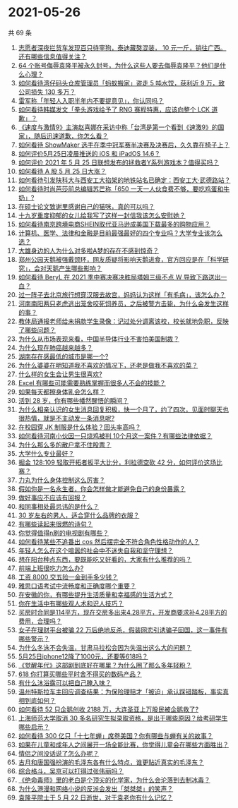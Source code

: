 # 2021-05-26

共 69 条

<!-- BEGIN -->
<!-- 最后更新时间 Wed May 26 2021 04:07:00 GMT+0800 (China Standard Time) -->

1. [志愿者深夜拦货车发现百只待宰狗，泰迪藏獒混装， 10
   元一斤，销往广西。还有哪些信息值得关注？](https://www.zhihu.com/question/461282064)
2. [64
   个账号侮辱袁隆平被永久封号，为什么这些人要去侮辱袁隆平？他们是什么心理？](https://www.zhihu.com/question/461316765)
3. [如何看待湾仔码头仓库管理员「蚂蚁搬家」盗走 5 吨水饺，获利近 9 万，致公司损失 130
   多万？](https://www.zhihu.com/question/461183162)
4. [雷军称「年轻人入职半年内不要提意见」，你认同吗？](https://www.zhihu.com/question/461347400)
5. [如何看待韩媒发文「拳头游戏给予了 RNG 赛程特惠，应该向整个 LCK
   道歉」？](https://www.zhihu.com/question/461315452)
6. [《速度与激情9》主演赵喜娜在采访中称「台湾是第一个看到《速激9》的国家」，随后迅速道歉，你怎么看？](https://www.zhihu.com/question/461250975)
7. [如何看待 ShowMaker
   选手在季中冠军赛半决赛及决赛后，久久靠在椅子上？](https://www.zhihu.com/question/460956969)
8. [如何评价5月25日凌晨推送的 iOS 和 iPadOS 14.6？](https://www.zhihu.com/question/461255795)
9. [如何评价 2021 年 5 月 25
   日联想发布的拯救者Y系列游戏本？值得买吗？](https://www.zhihu.com/question/461301869)
10. [如何看待 A 股 5 月 25 日大涨？](https://www.zhihu.com/question/461315219)
11. [如何看待引发陕科大与西安工大掐架的地铁站名已确定：西安工大·武德路站？](https://www.zhihu.com/question/461160602)
12. [如何看待时尚芭莎前总编辑苏芒称「650
    一天一人伙食费不够，要吃鸡蛋和牛奶」?](https://www.zhihu.com/question/461057693)
13. [在硕士论文致谢里感谢自己的猫咪，真的可以吗？](https://www.zhihu.com/question/461220227)
14. [十九岁重度抑郁的女儿给我写了这样一封信我该怎么安慰她？](https://www.zhihu.com/question/460881487)
15. [如何看待南京跨境电商SHEIN取代亚马逊成美国下载最多的购物应用？](https://www.zhihu.com/question/461229919)
16. [计算机、医学、法律和金融是目前最强最好的四个专业吗？大学专业该怎么选？](https://www.zhihu.com/question/458947942)
17. [大雄身边的人为什么对多啦A梦的存在不感到惊奇？](https://www.zhihu.com/question/284594524)
18. [郑州公园天鹅被强戴颈环，网友质疑将影响天鹅进食，官方回应是在「科学研究」，会对天鹅产生哪些影响？](https://www.zhihu.com/question/461338939)
19. [如何看待 BeryL 在 2021 季中赛决赛决胜局塔姆三级不点 W
    导致下路送出一血？](https://www.zhihu.com/question/461134288)
20. [过一阵子去北京旅行想穿汉服去故宫，妈妈认为这样「有毛病」，该怎么办？](https://www.zhihu.com/question/456328349)
21. [河南南阳两只老虎逃出笼舍咬死饲养员，之后被警方击毙，为什么会发生这样的事？](https://www.zhihu.com/question/461359417)
22. [教体局通报老师给未捐款学生录像：记过处分调离该校，校长就地免职，反映了哪些问题？](https://www.zhihu.com/question/460650421)
23. [为什么从市场表现来看，中国半导体行业不害怕美国制裁？](https://www.zhihu.com/question/459925498)
24. [为什么现在肺癌越来越多？](https://www.zhihu.com/question/454025025)
25. [湖南存在感最低的城市是哪一个?](https://www.zhihu.com/question/386810766)
26. [为什么婆婆在明知道我不喜欢的情况下，还老是做我不喜欢的菜？](https://www.zhihu.com/question/455272913)
27. [什么样的女生会让男生很喜欢?](https://www.zhihu.com/question/375563536)
28. [Excel 有哪些可能需要熟练掌握而很多人不会的技能？](https://www.zhihu.com/question/21758700)
29. [如果每天都擦身体乳会怎么样？](https://www.zhihu.com/question/282225899)
30. [活到 28 岁，你有哪些幡然醒悟的瞬间？](https://www.zhihu.com/question/461293445)
31. [为什么相亲认识的女生消息回复积极，快一个月了，约了四次，见面时聊天也很热情，就是不主动发一条消息呢?](https://www.zhihu.com/question/460678480)
32. [在校园穿 JK 制服是什么体验？回头率高吗？](https://www.zhihu.com/question/294151930)
33. [如何看待河南小伙因一只烧鸡被判
    10个月这一案件？有哪些法律依据？](https://www.zhihu.com/question/460929448)
34. [为什么那么多的散户拿不住股票？](https://www.zhihu.com/question/454430837)
35. [大学什么专业最好？](https://www.zhihu.com/question/309589722)
36. [掘金 128:109 轻取开拓者扳平大比分，利拉德空砍 42
    分，如何评价这场比赛？](https://www.zhihu.com/question/461274276)
37. [力丸为什么身体控制这么厉害？](https://www.zhihu.com/question/461231751)
38. [假如你是一名永生者，你会怎样做才能避免自己的身份暴露？](https://www.zhihu.com/question/438453657)
39. [做好事应不应该有回报？](https://www.zhihu.com/question/324276814)
40. [和同事相处最忌讳的是什么？](https://www.zhihu.com/question/294492493)
41. [30 岁左右的男人，适合穿什么品牌的衣服？](https://www.zhihu.com/question/317625716)
42. [有哪些读起来很燃的诗句？](https://www.zhihu.com/question/452583924)
43. [你觉得值得n刷的电视剧有哪些？](https://www.zhihu.com/question/379644335)
44. [如何看待某些不追番出 cos 然后摆完全不符合角色性格动作的人？](https://www.zhihu.com/question/459918581)
45. [年轻人怎么在这个喧嚣的社会中不迷失自我和坚守理想？](https://www.zhihu.com/question/26557967)
46. [想在阳台种点东西，要既能吃又好看的，大家有什么推荐的吗？](https://www.zhihu.com/question/460313478)
47. [前端上班很吃力怎么办?](https://www.zhihu.com/question/458055934)
48. [工资 8000 交五险一金到手多少钱？](https://www.zhihu.com/question/372675379)
49. [雅思口语考试中流畅度和正确度哪个重要？](https://www.zhihu.com/question/41099771)
50. [在安徽的你，有哪些提升生活质量和幸福感的生活方式？](https://www.zhihu.com/question/460182342)
51. [你在生活中有哪些观人术和识人技巧？](https://www.zhihu.com/question/23561870)
52. [买房时合同是114平方，现在交房多出来4.28平方，开发商要求补4.28平方的费用，合理吗？](https://www.zhihu.com/question/460780593)
53. [女子在理财平台被骗 22
    万后绝地反杀，假装网恋引诱骗子回国，这一事件有哪些警示？](https://www.zhihu.com/question/461157072)
54. [为什么冬泳不会失温，甘肃马拉松会因为失温出这么大的问题？](https://www.zhihu.com/question/460950129)
55. [5月25日iphone12降了1000元，还要等618吗？](https://www.zhihu.com/question/461245434)
56. [《觉醒年代》这部剧到底好在哪里？为什么圈了那么多年轻粉？](https://www.zhihu.com/question/459410613)
57. [618 你打算买哪些平时舍不得买的数码产品？](https://www.zhihu.com/question/399994145)
58. [有什么沐浴露可以把自己腌入味？](https://www.zhihu.com/question/48929487)
59. [温州特斯拉车主回应调查结果：为保险理赔才「被迫」承认踩错踏板，事实真相到底如何？](https://www.zhihu.com/question/461186429)
60. [如何看待 52 只企鹅创收 2188
    万，大连圣亚上万股民被企鹅救了?](https://www.zhihu.com/question/460735226)
61. [上海师范大学取消 30
    多名研究生拟录取资格，是出于哪些原因？给考研学生哪些启示？](https://www.zhihu.com/question/461141160)
62. [如何看待 300
    亿只「十七年蝉」席卷美国？你有哪些与蝉有关的故事？](https://www.zhihu.com/question/461290050)
63. [如果在儿童和成年人之间展开一场全能比赛，你觉得儿童会在哪些方面胜出？](https://www.zhihu.com/question/459854374)
64. [情侣之间没话说了怎么办呢？](https://www.zhihu.com/question/348132267)
65. [古月和唐国强扮演的毛泽东各有什么特点，谁更贴近真实的毛泽东？](https://www.zhihu.com/question/36988226)
66. [综合格斗，吴京可以打得过张伟丽吗？](https://www.zhihu.com/question/423787485)
67. [《绝命毒师》里的老白是个顶尖的化学家，为什么会沦落到去制冰毒？](https://www.zhihu.com/question/25830031)
68. [为什么港漫和网络小说的反派会发出「桀桀桀」的笑声？](https://www.zhihu.com/question/318052604)
69. [袁隆平院士于 5 月 22 日逝世，对于袁老你有什么记忆？](https://www.zhihu.com/question/460807345)

<!-- END -->

